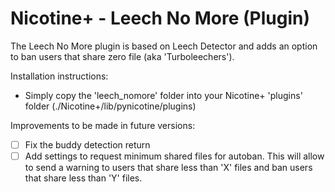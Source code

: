 # Nicotine+ - Leech No More (Plugin)
The Leech No More plugin is based on Leech Detector and adds an option to ban users that share zero file (aka 'Turboleechers').

Installation instructions:
- Simply copy the 'leech_nomore' folder into your Nicotine+ 'plugins' folder (./Nicotine+/lib/pynicotine/plugins)

Improvements to be made in future versions:
- [ ] Fix the buddy detection return
- [ ] Add settings to request minimum shared files for autoban. This will allow to send a warning to users that share less than 'X' files and ban users that share less than 'Y' files.
